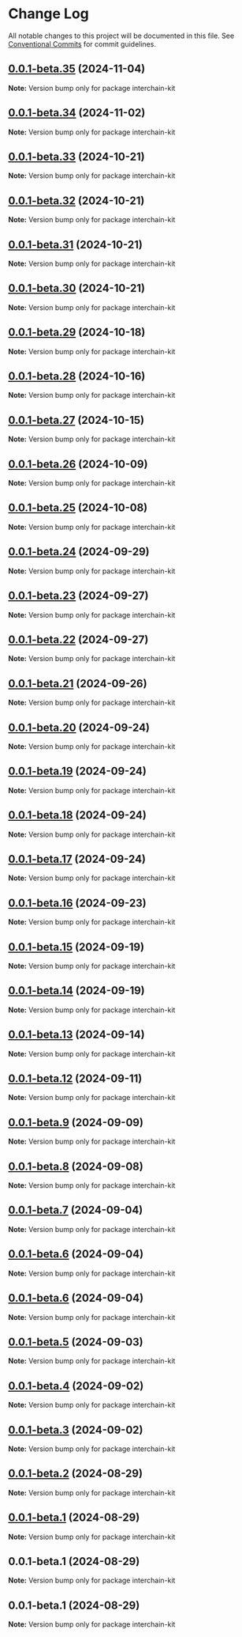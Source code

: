 # Change Log

All notable changes to this project will be documented in this file.
See [Conventional Commits](https://conventionalcommits.org) for commit guidelines.

## [0.0.1-beta.35](https://github.com/cosmology-tech/interchain-kit/compare/interchain-kit@0.0.1-beta.34...interchain-kit@0.0.1-beta.35) (2024-11-04)

**Note:** Version bump only for package interchain-kit

## [0.0.1-beta.34](https://github.com/cosmology-tech/interchain-kit/compare/interchain-kit@0.0.1-beta.33...interchain-kit@0.0.1-beta.34) (2024-11-02)

**Note:** Version bump only for package interchain-kit

## [0.0.1-beta.33](https://github.com/cosmology-tech/interchain-kit/compare/interchain-kit@0.0.1-beta.32...interchain-kit@0.0.1-beta.33) (2024-10-21)

**Note:** Version bump only for package interchain-kit

## [0.0.1-beta.32](https://github.com/cosmology-tech/interchain-kit/compare/interchain-kit@0.0.1-beta.31...interchain-kit@0.0.1-beta.32) (2024-10-21)

**Note:** Version bump only for package interchain-kit

## [0.0.1-beta.31](https://github.com/cosmology-tech/interchain-kit/compare/interchain-kit@0.0.1-beta.30...interchain-kit@0.0.1-beta.31) (2024-10-21)

**Note:** Version bump only for package interchain-kit

## [0.0.1-beta.30](https://github.com/cosmology-tech/interchain-kit/compare/interchain-kit@0.0.1-beta.29...interchain-kit@0.0.1-beta.30) (2024-10-21)

**Note:** Version bump only for package interchain-kit

## [0.0.1-beta.29](https://github.com/cosmology-tech/interchain-kit/compare/interchain-kit@0.0.1-beta.28...interchain-kit@0.0.1-beta.29) (2024-10-18)

**Note:** Version bump only for package interchain-kit

## [0.0.1-beta.28](https://github.com/cosmology-tech/interchain-kit/compare/interchain-kit@0.0.1-beta.27...interchain-kit@0.0.1-beta.28) (2024-10-16)

**Note:** Version bump only for package interchain-kit

## [0.0.1-beta.27](https://github.com/cosmology-tech/interchain-kit/compare/interchain-kit@0.0.1-beta.26...interchain-kit@0.0.1-beta.27) (2024-10-15)

**Note:** Version bump only for package interchain-kit

## [0.0.1-beta.26](https://github.com/cosmology-tech/interchain-kit/compare/interchain-kit@0.0.1-beta.25...interchain-kit@0.0.1-beta.26) (2024-10-09)

**Note:** Version bump only for package interchain-kit

## [0.0.1-beta.25](https://github.com/cosmology-tech/interchain-kit/compare/interchain-kit@0.0.1-beta.24...interchain-kit@0.0.1-beta.25) (2024-10-08)

**Note:** Version bump only for package interchain-kit

## [0.0.1-beta.24](https://github.com/cosmology-tech/interchain-kit/compare/interchain-kit@0.0.1-beta.23...interchain-kit@0.0.1-beta.24) (2024-09-29)

**Note:** Version bump only for package interchain-kit

## [0.0.1-beta.23](https://github.com/cosmology-tech/interchain-kit/compare/interchain-kit@0.0.1-beta.22...interchain-kit@0.0.1-beta.23) (2024-09-27)

**Note:** Version bump only for package interchain-kit

## [0.0.1-beta.22](https://github.com/cosmology-tech/interchain-kit/compare/interchain-kit@0.0.1-beta.21...interchain-kit@0.0.1-beta.22) (2024-09-27)

**Note:** Version bump only for package interchain-kit

## [0.0.1-beta.21](https://github.com/cosmology-tech/interchain-kit/compare/interchain-kit@0.0.1-beta.20...interchain-kit@0.0.1-beta.21) (2024-09-26)

**Note:** Version bump only for package interchain-kit

## [0.0.1-beta.20](https://github.com/cosmology-tech/interchain-kit/compare/interchain-kit@0.0.1-beta.19...interchain-kit@0.0.1-beta.20) (2024-09-24)

**Note:** Version bump only for package interchain-kit

## [0.0.1-beta.19](https://github.com/cosmology-tech/interchain-kit/compare/interchain-kit@0.0.1-beta.18...interchain-kit@0.0.1-beta.19) (2024-09-24)

**Note:** Version bump only for package interchain-kit

## [0.0.1-beta.18](https://github.com/cosmology-tech/interchain-kit/compare/interchain-kit@0.0.1-beta.17...interchain-kit@0.0.1-beta.18) (2024-09-24)

**Note:** Version bump only for package interchain-kit

## [0.0.1-beta.17](https://github.com/cosmology-tech/interchain-kit/compare/interchain-kit@0.0.1-beta.16...interchain-kit@0.0.1-beta.17) (2024-09-24)

**Note:** Version bump only for package interchain-kit

## [0.0.1-beta.16](https://github.com/cosmology-tech/interchain-kit/compare/interchain-kit@0.0.1-beta.15...interchain-kit@0.0.1-beta.16) (2024-09-23)

**Note:** Version bump only for package interchain-kit

## [0.0.1-beta.15](https://github.com/cosmology-tech/interchain-kit/compare/interchain-kit@0.0.1-beta.14...interchain-kit@0.0.1-beta.15) (2024-09-19)

**Note:** Version bump only for package interchain-kit

## [0.0.1-beta.14](https://github.com/cosmology-tech/interchain-kit/compare/interchain-kit@0.0.1-beta.13...interchain-kit@0.0.1-beta.14) (2024-09-19)

**Note:** Version bump only for package interchain-kit

## [0.0.1-beta.13](https://github.com/cosmology-tech/interchain-kit/compare/interchain-kit@0.0.1-beta.12...interchain-kit@0.0.1-beta.13) (2024-09-14)

**Note:** Version bump only for package interchain-kit

## [0.0.1-beta.12](https://github.com/cosmology-tech/interchain-kit/compare/interchain-kit@0.0.1-beta.9...interchain-kit@0.0.1-beta.12) (2024-09-11)

**Note:** Version bump only for package interchain-kit

## [0.0.1-beta.9](https://github.com/cosmology-tech/interchain-kit/compare/interchain-kit@0.0.1-beta.8...interchain-kit@0.0.1-beta.9) (2024-09-09)

**Note:** Version bump only for package interchain-kit

## [0.0.1-beta.8](https://github.com/cosmology-tech/interchain-kit/compare/interchain-kit@0.0.1-beta.7...interchain-kit@0.0.1-beta.8) (2024-09-08)

**Note:** Version bump only for package interchain-kit

## [0.0.1-beta.7](https://github.com/cosmology-tech/interchain-kit/compare/interchain-kit@0.0.1-beta.6...interchain-kit@0.0.1-beta.7) (2024-09-04)

**Note:** Version bump only for package interchain-kit

## [0.0.1-beta.6](https://github.com/cosmology-tech/interchain-kit/compare/interchain-kit@0.0.1-beta.6...interchain-kit@0.0.1-beta.6) (2024-09-04)

**Note:** Version bump only for package interchain-kit

## [0.0.1-beta.6](https://github.com/cosmology-tech/interchain-kit/compare/interchain-kit@0.0.1-beta.5...interchain-kit@0.0.1-beta.6) (2024-09-04)

**Note:** Version bump only for package interchain-kit

## [0.0.1-beta.5](https://github.com/cosmology-tech/interchain-kit/compare/interchain-kit@0.0.1-beta.4...interchain-kit@0.0.1-beta.5) (2024-09-03)

**Note:** Version bump only for package interchain-kit

## [0.0.1-beta.4](https://github.com/cosmology-tech/interchain-kit/compare/interchain-kit@0.0.1-beta.2...interchain-kit@0.0.1-beta.4) (2024-09-02)

**Note:** Version bump only for package interchain-kit

## [0.0.1-beta.3](https://github.com/cosmology-tech/interchain-kit/compare/interchain-kit@0.0.1-beta.2...interchain-kit@0.0.1-beta.3) (2024-09-02)

**Note:** Version bump only for package interchain-kit

## [0.0.1-beta.2](https://github.com/cosmology-tech/interchain-kit/compare/interchain-kit@0.0.1-beta.1...interchain-kit@0.0.1-beta.2) (2024-08-29)

**Note:** Version bump only for package interchain-kit

## [0.0.1-beta.1](https://github.com/cosmology-tech/interchain-kit/compare/interchain-kit@0.0.1-beta.1...interchain-kit@0.0.1-beta.1) (2024-08-29)

**Note:** Version bump only for package interchain-kit

## 0.0.1-beta.1 (2024-08-29)

**Note:** Version bump only for package interchain-kit

## 0.0.1-beta.1 (2024-08-29)

**Note:** Version bump only for package interchain-kit
